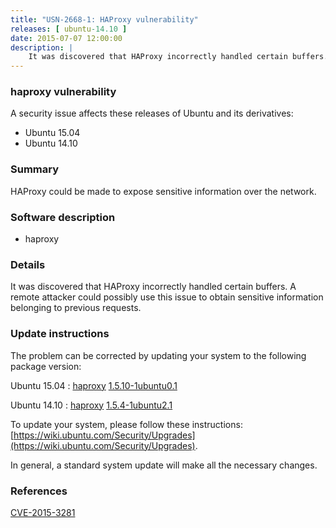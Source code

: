 ```yaml
---
title: "USN-2668-1: HAProxy vulnerability"
releases: [ ubuntu-14.10 ]
date: 2015-07-07 12:00:00
description: |
    It was discovered that HAProxy incorrectly handled certain buffers. A remote attacker could possibly use this issue to obtain sensitive information belonging to previous requests. 
--- 
```

 
### haproxy vulnerability

A security issue affects these releases of Ubuntu and its derivatives:

* Ubuntu 15.04
* Ubuntu 14.10

### Summary

HAProxy could be made to expose sensitive information over the network. 

### Software description

* haproxy 

### Details

It was discovered that HAProxy incorrectly handled certain buffers. A remote attacker could possibly use this issue to obtain sensitive information belonging to previous requests. 

### Update instructions

The problem can be corrected by updating your system to the following package version:

Ubuntu 15.04
 : [haproxy](https://launchpad.net/ubuntu/+source/haproxy) <span> [1.5.10-1ubuntu0.1](https://launchpad.net/ubuntu/+source/haproxy/1.5.10-1ubuntu0.1) </span> 

Ubuntu 14.10
 : [haproxy](https://launchpad.net/ubuntu/+source/haproxy) <span> [1.5.4-1ubuntu2.1](https://launchpad.net/ubuntu/+source/haproxy/1.5.4-1ubuntu2.1) </span> 

To update your system, please follow these instructions: [https://wiki.ubuntu.com/Security/Upgrades](https://wiki.ubuntu.com/Security/Upgrades).

In general, a standard system update will make all the necessary changes. 

### References

 [CVE-2015-3281](http://people.ubuntu.com/~ubuntu-security/cve/CVE-2015-3281)
 
